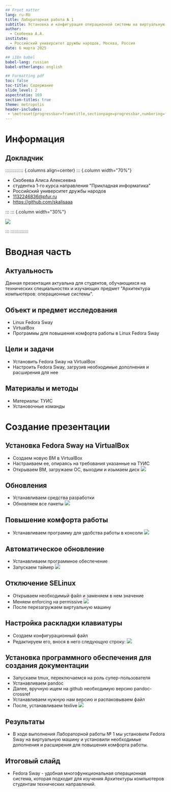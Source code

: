 ```yaml
---
## Front matter
lang: ru-RU
title: Лабораторная работа № 1
subtitle: Установка и конфигурация операционной системы на виртуальную машину
author:
  - Скобеева А.А.
institute:
  - Российский университет дружбы народов, Москва, Россия
date: 6 марта 2025

## i18n babel
babel-lang: russian
babel-otherlangs: english

## Formatting pdf
toc: false
toc-title: Содержание
slide_level: 2
aspectratio: 169
section-titles: true
theme: metropolis
header-includes:
 - \metroset{progressbar=frametitle,sectionpage=progressbar,numbering=fraction}
---
```


# Информация

## Докладчик

:::::::::::::: {.columns align=center}
::: {.column width="70%"}

  * Скобеева Алиса Алексеевна
  * студентка 1-го курса направления "Прикладная информатика"
  * Российский университет дружбы народов
  * [1132246836@pfur.ru](mailto:1132246836@pfur.ru)
  * <https://github.com/skalisaaa>

:::
::: {.column width="30%"}

![](./image/skalisa.jpg)

:::
::::::::::::::

# Вводная часть

## Актуальность

Данная презентация актуальна для студентов, обучающихся на технических специальностях и изучающих предмет "Архитектура компьютеров: операционные системы". 

## Объект и предмет исследования

- Linux Fedora Sway
- VirtualBox
- Программы для повышения комфорта работы в Linux Fedora Sway

## Цели и задачи

- Установить Fedora Sway на VirtualBox
- Настроить Fedora Sway, загрузив необходимые дополнения и расширения для нее

## Материалы и методы

- Материалы: ТУИС
- Установочные команды

# Создание презентации

## Установка Fedora Sway на VirtualBox

- Создаем новую ВМ в VirtualBox
- Настраиваем ее, опираясь на требования указанные на ТУИС
- Открываем ВМ, загружаем ОС, выходим и изымаем диск
![](./image/3.png)

## Обновления

- Устанавливаем средства разработки
- Обновляем все пакеты
![](./image/6.png)

## Повышение комфорта работы

- Устанавливаем программу для удобства работы в консоли
![](./image/8.png)

## Автоматическое обновление

- Устанавливаем программное обеспечение
- Запускаем таймер
![](./image/10.png)

## Отключение SELinux

- Открываем необходимый файл и заменяем в нем значение
- Меняем enforcing на permissive
![](./image/12.png)
- После перезагружаем виртуальную машину

## Настройка раскладки клавиатуры

- Создаем конфигурационный файл
- Редактируем его, внося в него следующую строку:
![](./image/14.png)

## Установка программного обеспечения для создания документации

- Запускаем tmux, переключаемся на роль супер-пользователя 
- Устанавливаем pandoc
- Далее, вручную ищем на github необходимую версию pandoc-crossref
- Устанавливаем нужную нам версию и распаковываем файл
- После, устанавливаем texlive
![](./image/16.png)

## Результаты

- В ходе выполнения Лабораторной работы № 1 мы установили Fedora Sway на виртуальную машину и установили необходимые дополнения и расширения для повышения комфорта работы. 

## Итоговый слайд

- Fedora Sway - удобная многофункциональная операционная система, которая подходит для изучения Архитектуры компьютеров студентам технических направлений. 


